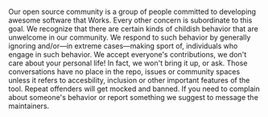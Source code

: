Our open source community is a group of people committed to developing awesome software that Works.
Every other concern is subordinate to this goal.
We recognize that there are certain kinds of childish behavior that are unwelcome in our community.
We respond to such behavior by generally ignoring and/or—in extreme cases—making sport of, individuals who engage in such behavior.
We accept everyone's contributions, we don't care about your personal life! In fact, we won't bring it up, or ask.
Those conversations have no place in the repo, issues or community spaces unless it refers to accesbility, inclusion or other important features of the tool.
Repeat offenders will get mocked and banned.
If you need to complain about someone's behavior or report something we suggest to message the maintainers.
